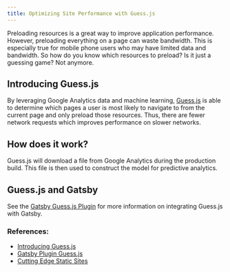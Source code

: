 ```yaml
---
title: Optimizing Site Performance with Guess.js
---
```


Preloading resources is a great way to improve application performance. However, preloading everything on a page can waste bandwidth. This is especially true for mobile phone users who may have limited data and bandwidth. So how do you know which resources to preload? Is it just a guessing game? Not anymore.

## Introducing Guess.js

By leveraging Google Analytics data and machine learning, [Guess.js](https://github.com/guess-js/guess) is able to determine which pages a user is most likely to navigate to from the current page and only preload those resources. Thus, there are fewer network requests which improves performance on slower networks.

## How does it work?

Guess.js will download a file from Google Analytics during the production build. This file is then used to construct the model for predictive analytics.

## Guess.js and Gatsby

See the [Gatsby Guess.js Plugin](/packages/gatsby-plugin-guess-js) for more information on integrating Guess.js with Gatsby.

### References:

-   [Introducing Guess.js](https://blog.mgechev.com/2018/05/09/introducing-guess-js-data-driven-user-experiences-web/)
-   [Gatsby Plugin Guess.js](https://github.com/gatsbyjs/gatsby/tree/master/packages/gatsby-plugin-guess-js)
-   [Cutting Edge Static Sites](https://www.contentful.com/blog/2018/06/13/journey-cutting-edge-static-sites-gatsbyjs-v2/)

